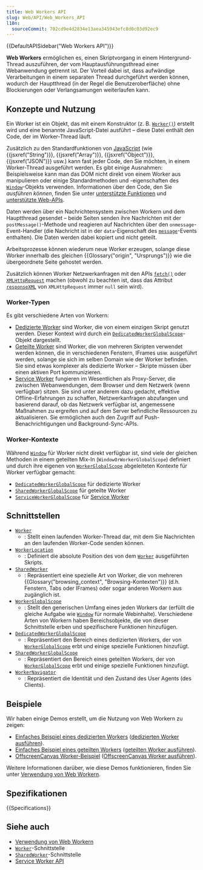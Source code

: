 ```yaml
---
title: Web Workers API
slug: Web/API/Web_Workers_API
l10n:
  sourceCommit: 702cd9e4d2834e13aea345943efc8d0c03d92ec9
---
```


{{DefaultAPISidebar("Web Workers API")}}

**Web Workers** ermöglichen es, einen Skriptvorgang in einem Hintergrund-Thread auszuführen, der vom Hauptausführungsthread einer Webanwendung getrennt ist. Der Vorteil dabei ist, dass aufwändige Verarbeitungen in einem separaten Thread durchgeführt werden können, wodurch der Hauptthread (in der Regel die Benutzeroberfläche) ohne Blockierungen oder Verlangsamungen weiterlaufen kann.

## Konzepte und Nutzung

Ein Worker ist ein Objekt, das mit einem Konstruktor (z. B. [`Worker()`](/de/docs/Web/API/Worker/Worker)) erstellt wird und eine benannte JavaScript-Datei ausführt – diese Datei enthält den Code, der im Worker-Thread läuft.

Zusätzlich zu den Standardfunktionen von [JavaScript](/de/docs/Web/JavaScript) (wie {{jsxref("String")}}, {{jsxref("Array")}}, {{jsxref("Object")}}, {{jsxref("JSON")}} usw.) kann fast jeder Code, den Sie möchten, in einem Worker-Thread ausgeführt werden. Es gibt einige Ausnahmen: Beispielsweise kann man das DOM nicht direkt von einem Worker aus manipulieren oder einige Standardmethoden und -eigenschaften des [`Window`](/de/docs/Web/API/Window)-Objekts verwenden. Informationen über den Code, den Sie _ausführen können_, finden Sie unter [unterstützte Funktionen](/de/docs/Web/API/Web_Workers_API/Functions_and_classes_available_to_workers#functions_available_in_workers) und [unterstützte Web-APIs](/de/docs/Web/API/Web_Workers_API/Functions_and_classes_available_to_workers#web_apis_available_in_workers).

Daten werden über ein Nachrichtensystem zwischen Workern und dem Hauptthread gesendet – beide Seiten senden ihre Nachrichten mit der `postMessage()`-Methode und reagieren auf Nachrichten über den `onmessage`-Event-Handler (die Nachricht ist in der `data`-Eigenschaft des [`message`](/de/docs/Web/API/Worker/message_event)-Events enthalten). Die Daten werden dabei kopiert und nicht geteilt.

Arbeitsprozesse können wiederum neue Worker erzeugen, solange diese Worker innerhalb des gleichen {{Glossary("origin", "Ursprungs")}} wie die übergeordnete Seite gehostet werden.

Zusätzlich können Worker Netzwerkanfragen mit den APIs [`fetch()`](/de/docs/Web/API/WorkerGlobalScope/fetch) oder [`XMLHttpRequest`](/de/docs/Web/API/XMLHttpRequest) machen (obwohl zu beachten ist, dass das Attribut [`responseXML`](/de/docs/Web/API/XMLHttpRequest/responseXML) von `XMLHttpRequest` immer `null` sein wird).

### Worker-Typen

Es gibt verschiedene Arten von Workern:

- [Dedizierte Worker](/de/docs/Web/API/Worker) sind Worker, die von einem einzigen Skript genutzt werden. Dieser Kontext wird durch ein [`DedicatedWorkerGlobalScope`](/de/docs/Web/API/DedicatedWorkerGlobalScope)-Objekt dargestellt.
- [Geteilte Worker](/de/docs/Web/API/SharedWorker) sind Worker, die von mehreren Skripten verwendet werden können, die in verschiedenen Fenstern, IFrames usw. ausgeführt werden, solange sie sich im selben Domain wie der Worker befinden. Sie sind etwas komplexer als dedizierte Worker – Skripte müssen über einen aktiven Port kommunizieren.
- [Service Worker](/de/docs/Web/API/Service_Worker_API) fungieren im Wesentlichen als Proxy-Server, die zwischen Webanwendungen, dem Browser und dem Netzwerk (wenn verfügbar) sitzen. Sie sind unter anderem dazu gedacht, effektive Offline-Erfahrungen zu schaffen, Netzwerkanfragen abzufangen und basierend darauf, ob das Netzwerk verfügbar ist, angemessene Maßnahmen zu ergreifen und auf dem Server befindliche Ressourcen zu aktualisieren. Sie ermöglichen auch den Zugriff auf Push-Benachrichtigungen und Background-Sync-APIs.

### Worker-Kontexte

Während [`Window`](/de/docs/Web/API/Window) für Worker nicht direkt verfügbar ist, sind viele der gleichen Methoden in einem geteilten Mix-In (`WindowOrWorkerGlobalScope`) definiert und durch ihre eigenen von [`WorkerGlobalScope`](/de/docs/Web/API/WorkerGlobalScope) abgeleiteten Kontexte für Worker verfügbar gemacht:

- [`DedicatedWorkerGlobalScope`](/de/docs/Web/API/DedicatedWorkerGlobalScope) für dedizierte Worker
- [`SharedWorkerGlobalScope`](/de/docs/Web/API/SharedWorkerGlobalScope) für geteilte Worker
- [`ServiceWorkerGlobalScope`](/de/docs/Web/API/ServiceWorkerGlobalScope) für [Service Worker](/de/docs/Web/API/Service_Worker_API)

## Schnittstellen

- [`Worker`](/de/docs/Web/API/Worker)
  - : Stellt einen laufenden Worker-Thread dar, mit dem Sie Nachrichten an den laufenden Worker-Code senden können.
- [`WorkerLocation`](/de/docs/Web/API/WorkerLocation)
  - : Definiert die absolute Position des von dem [`Worker`](/de/docs/Web/API/Worker) ausgeführten Skripts.
- [`SharedWorker`](/de/docs/Web/API/SharedWorker)
  - : Repräsentiert eine spezielle Art von Worker, die von mehreren {{Glossary("browsing_context", "Browsing-Kontexten")}} (d.h. Fenstern, Tabs oder IFrames) oder sogar anderen Workern aus zugänglich ist.
- [`WorkerGlobalScope`](/de/docs/Web/API/WorkerGlobalScope)
  - : Stellt den generischen Umfang eines jeden Workers dar (erfüllt die gleiche Aufgabe wie [`Window`](/de/docs/Web/API/Window) für normale Webinhalte). Verschiedene Arten von Workern haben Bereichsobjekte, die von dieser Schnittstelle erben und spezifischere Funktionen hinzufügen.
- [`DedicatedWorkerGlobalScope`](/de/docs/Web/API/DedicatedWorkerGlobalScope)
  - : Repräsentiert den Bereich eines dedizierten Workers, der von [`WorkerGlobalScope`](/de/docs/Web/API/WorkerGlobalScope) erbt und einige spezielle Funktionen hinzufügt.
- [`SharedWorkerGlobalScope`](/de/docs/Web/API/SharedWorkerGlobalScope)
  - : Repräsentiert den Bereich eines geteilten Workers, der von [`WorkerGlobalScope`](/de/docs/Web/API/WorkerGlobalScope) erbt und einige spezielle Funktionen hinzufügt.
- [`WorkerNavigator`](/de/docs/Web/API/WorkerNavigator)
  - : Repräsentiert die Identität und den Zustand des User Agents (des Clients).

## Beispiele

Wir haben einige Demos erstellt, um die Nutzung von Web Workern zu zeigen:

- [Einfaches Beispiel eines dedizierten Workers](https://github.com/mdn/dom-examples/tree/main/web-workers/simple-web-worker) ([dedizierten Worker ausführen](https://mdn.github.io/dom-examples/web-workers/simple-web-worker/)).
- [Einfaches Beispiel eines geteilten Workers](https://github.com/mdn/dom-examples/tree/main/web-workers/simple-shared-worker) ([geteilten Worker ausführen](https://mdn.github.io/dom-examples/web-workers/simple-shared-worker/)).
- [OffscreenCanvas Worker-Beispiel](https://github.com/mdn/dom-examples/tree/main/web-workers/offscreen-canvas-worker) ([OffscreenCanvas Worker ausführen](https://mdn.github.io/dom-examples/web-workers/offscreen-canvas-worker/)).

Weitere Informationen darüber, wie diese Demos funktionieren, finden Sie unter [Verwendung von Web Workern](/de/docs/Web/API/Web_Workers_API/Using_web_workers).

## Spezifikationen

{{Specifications}}

## Siehe auch

- [Verwendung von Web Workern](/de/docs/Web/API/Web_Workers_API/Using_web_workers)
- [`Worker`](/de/docs/Web/API/Worker)-Schnittstelle
- [`SharedWorker`](/de/docs/Web/API/SharedWorker)-Schnittstelle
- [Service Worker API](/de/docs/Web/API/Service_Worker_API)
